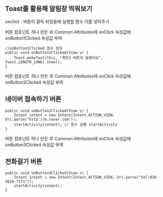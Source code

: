 ## Toast를 활용해 알림창 띄워보기 

onclick : 버튼이 클릭 되었을때 실행할 함수 이름 넣어주기

버튼 컴포넌트 하나 만든 후 Common Attributes에  onClick 속성값에 onButton1Clicked 속성값 부여

```
//onButton1Clicked 함수 정의
public void onButton1Clicked(View v) {
    Toast.makeText(this, "확인1 버튼이 눌렸어요", Toast.LENGTH_LONG).show();
}
```



버튼 컴포넌트 하나 만든 후 Common Attributes에  onClick 속성값에 onButton2Clicked 속성값 부여

## 네이버 접속하기 버튼

```
public void onButton2Clicked(View v) {
    Intent intent = new Intent(Intent.ACTION_VIEW, Uri.parse("http://m.naver.com"));
    startActivity(intent); // 함수 실행 startActivity
}
```



버튼 컴포넌트 하나 만든 후 Common Attributes에  onClick 속성값에 onButton3Clicked 속성값 부여



## 전화걸기 버튼 

```
public void onButton3Clicked(View v) {
    Intent intent = new Intent(Intent.ACTION_VIEW, Uri.parse("tel:010-5628-7173"));
    startActivity(intent);
}
```